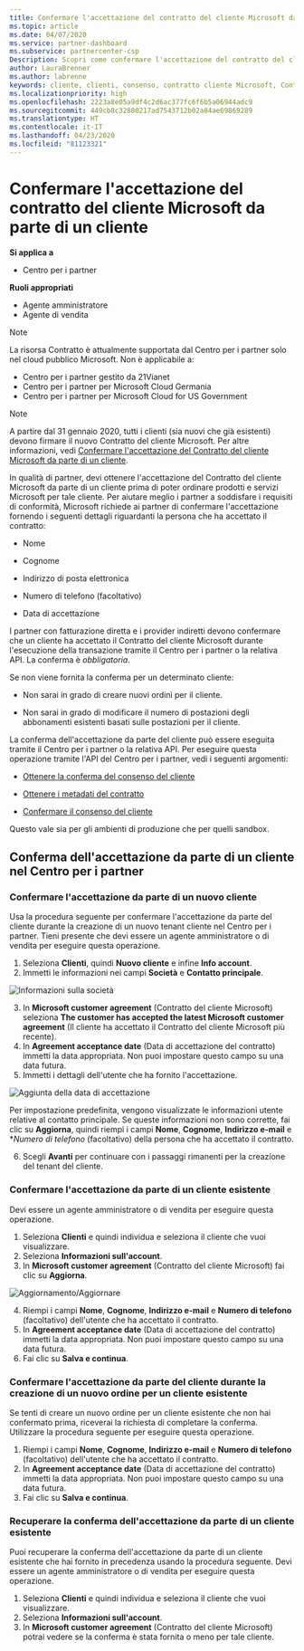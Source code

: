 ```yaml
---
title: Confermare l'accettazione del contratto del cliente Microsoft da parte di un cliente | Centro per i partner
ms.topic: article
ms.date: 04/07/2020
ms.service: partner-dashboard
ms.subservice: partnercenter-csp
Description: Scopri come confermare l'accettazione del contratto del cliente Microsoft da parte di un cliente. Questa operazione potrebbe essere necessaria per ordinare prodotti e servizi Microsoft per i clienti.
author: LauraBrenner
ms.author: labrenne
keywords: cliente, clienti, consenso, contratto cliente Microsoft, Contratto del cliente Microsoft, modelli di contratto del cliente
ms.localizationpriority: high
ms.openlocfilehash: 2223a8e05a9df4c2d6ac377fc6f6b5a06944adc9
ms.sourcegitcommit: 449cb8c32880217ad7543712b02a84ae69869289
ms.translationtype: HT
ms.contentlocale: it-IT
ms.lasthandoff: 04/23/2020
ms.locfileid: "81123321"
---
```

# <a name="confirm-customer-acceptance-of-the-microsoft-customer-agreement"></a>Confermare l'accettazione del contratto del cliente Microsoft da parte di un cliente

**Si applica a**
-  Centro per i partner

**Ruoli appropriati**

- Agente amministratore
- Agente di vendita

> [!NOTE]
> La risorsa Contratto è attualmente supportata dal Centro per i partner solo nel cloud pubblico Microsoft. Non è applicabile a:
> * Centro per i partner gestito da 21Vianet
> * Centro per i partner per Microsoft Cloud Germania
> * Centro per i partner per Microsoft Cloud for US Government

>[!NOTE]
>A partire dal 31 gennaio 2020, tutti i clienti (sia nuovi che già esistenti) devono firmare il nuovo Contratto del cliente Microsoft. Per altre informazioni, vedi [Confermare l'accettazione del Contratto del cliente Microsoft da parte di un cliente](confirm-customer-agreement.md).

In qualità di partner, devi ottenere l'accettazione del Contratto del cliente Microsoft da parte di un cliente prima di poter ordinare prodotti e servizi Microsoft per tale cliente. Per aiutare meglio i partner a soddisfare i requisiti di conformità, Microsoft richiede ai partner di confermare l'accettazione fornendo i seguenti dettagli riguardanti la persona che ha accettato il contratto:

- Nome

- Cognome

- Indirizzo di posta elettronica

- Numero di telefono (facoltativo)

- Data di accettazione

I partner con fatturazione diretta e i provider indiretti devono confermare che un cliente ha accettato il Contratto del cliente Microsoft durante l'esecuzione della transazione tramite il Centro per i partner o la relativa API. La conferma è *obbligatoria*.

Se non viene fornita la conferma per un determinato cliente:

-    Non sarai in grado di creare nuovi ordini per il cliente.

-    Non sarai in grado di modificare il numero di postazioni degli abbonamenti esistenti basati sulle postazioni per il cliente.

La conferma dell'accettazione da parte del cliente può essere eseguita tramite il Centro per i partner o la relativa API. Per eseguire questa operazione tramite l'API del Centro per i partner, vedi i seguenti argomenti: 

-   [Ottenere la conferma del consenso del cliente](https://docs.microsoft.com/partner-center/develop/get-confirmation-of-customer-consent)

-   [Ottenere i metadati del contratto](https://docs.microsoft.com/partner-center/develop/get-agreement-metadata)

-   [Confermare il consenso del cliente](https://docs.microsoft.com/partner-center/develop/confirm-customer-consent)


Questo vale sia per gli ambienti di produzione che per quelli sandbox.

## <a name="confirming-customer-acceptance-in-partner-center"></a>Conferma dell'accettazione da parte di un cliente nel Centro per i partner

### <a name="confirm-customer-acceptance-for-a-new-customer"></a>Confermare l'accettazione da parte di un nuovo cliente

Usa la procedura seguente per confermare l'accettazione da parte del cliente durante la creazione di un nuovo tenant cliente nel Centro per i partner. Tieni presente che devi essere un agente amministratore o di vendita per eseguire questa operazione.

1. Seleziona **Clienti**, quindi **Nuovo cliente** e infine **Info account**.
2. Immetti le informazioni nei campi **Società** e **Contatto principale**.

![Informazioni sulla società](images/mca/mca1.png)

3. In **Microsoft customer agreement** (Contratto del cliente Microsoft) seleziona **The customer has accepted the latest Microsoft customer agreement** (Il cliente ha accettato il Contratto del cliente Microsoft più recente).
4. In **Agreement acceptance date** (Data di accettazione del contratto) immetti la data appropriata. Non puoi impostare questo campo su una data futura.
5. Immetti i dettagli dell'utente che ha fornito l'accettazione.

![Aggiunta della data di accettazione](images/mca/MCA3.png)

Per impostazione predefinita, vengono visualizzate le informazioni utente relative al contatto principale. Se queste informazioni non sono corrette, fai clic su **Aggiorna**, quindi riempi i campi **Nome**, **Cognome**, **Indirizzo e-mail** e **Numero di telefono* (facoltativo) della persona che ha accettato il contratto.

6. Scegli **Avanti** per continuare con i passaggi rimanenti per la creazione del tenant del cliente.

### <a name="confirm-customer-acceptance-for-an-existing-customer"></a>Confermare l'accettazione da parte di un cliente esistente

Devi essere un agente amministratore o di vendita per eseguire questa operazione.

1. Seleziona **Clienti** e quindi individua e seleziona il cliente che vuoi visualizzare.
2. Seleziona **Informazioni sull'account**.
3. In **Microsoft customer agreement** (Contratto del cliente Microsoft) fai clic su **Aggiorna**.

![Aggiornamento/Aggiornare](images/mca/mca4.png)

4. Riempi i campi **Nome**, **Cognome**, **Indirizzo e-mail** e **Numero di telefono** (facoltativo) dell'utente che ha accettato il contratto.
5. In **Agreement acceptance date** (Data di accettazione del contratto) immetti la data appropriata. Non puoi impostare questo campo su una data futura.
6. Fai clic su **Salva e continua**.

### <a name="confirm-customer-acceptance-while-creating-new-order-for-an-existing-customer"></a>Confermare l'accettazione da parte del cliente durante la creazione di un nuovo ordine per un cliente esistente

Se tenti di creare un nuovo ordine per un cliente esistente che non hai confermato prima, riceverai la richiesta di completare la conferma. Utilizzare la procedura seguente per eseguire questa operazione.

1. Riempi i campi **Nome**, **Cognome**, **Indirizzo e-mail** e **Numero di telefono** (facoltativo) dell'utente che ha accettato il contratto.
2. In **Agreement acceptance date** (Data di accettazione del contratto) immetti la data appropriata. Non puoi impostare questo campo su una data futura.
3. Fai clic su **Salva e continua**.

### <a name="retrieve-confirmation-of-customer-acceptance-for-an-existing-customer"></a>Recuperare la conferma dell'accettazione da parte di un cliente esistente

Puoi recuperare la conferma dell'accettazione da parte di un cliente esistente che hai fornito in precedenza usando la procedura seguente. Devi essere un agente amministratore o di vendita per eseguire questa operazione.

1. Seleziona **Clienti** e quindi individua e seleziona il cliente che vuoi visualizzare.
2. Seleziona **Informazioni sull'account**.
3. In **Microsoft customer agreement** (Contratto del cliente Microsoft) potrai vedere se la conferma è stata fornita o meno per tale cliente.
